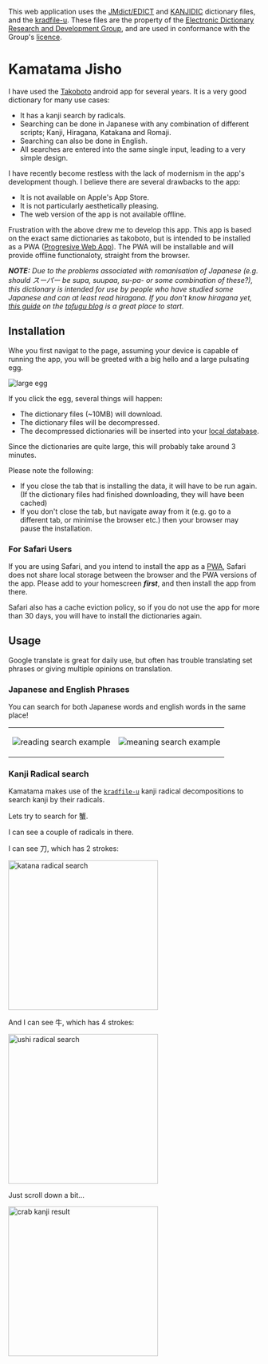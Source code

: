 This web application uses the
[JMdict/EDICT](http://www.edrdg.org/wiki/index.php/JMdict-EDICT_Dictionary_Project)
and [KANJIDIC](http://www.edrdg.org/wiki/index.php/KANJIDIC_Project) dictionary
files, and the
[kradfile-u](http://ftp.monash.edu.au/pub/nihongo/kradfile-u-hdr). These files
are the property of the [Electronic Dictionary Research and Development
Group](http://www.edrdg.org/), and are used in conformance with the Group's
[licence](http://www.edrdg.org/edrdg/licence.html).

# Kamatama Jisho

I have used the [Takoboto](http://takoboto.jp/) android app for several years.
It is a very good dictionary for many use cases:

- It has a kanji search by radicals.
- Searching can be done in Japanese with any combination of different scripts;
  Kanji, Hiragana, Katakana and Romaji.
- Searching can also be done in English.
- All searches are entered into the same single input, leading to a very simple
  design.

I have recently become restless with the lack of modernism in the app's
development though. I believe there are several drawbacks to the app:

- It is not available on Apple's App Store.
- It is not particularly aesthetically pleasing.
- The web version of the app is not available offline.

Frustration with the above drew me to develop this app. This app is based on the
exact same dictionaries as takoboto, but is intended to be installed as a PWA
([Progresive Web
App](https://developer.mozilla.org/en-US/docs/Web/Progressive_web_apps)). The
PWA will be installable and will provide offline functionaloty, straight from
the browser.

_**NOTE:** Due to the problems associated with romanisation of Japanese (e.g.
should スーパー be supa, suupaa, su-pa- or some combination of these?), this
dictionary is intended for use by people who have studied some Japanese and can
at least read hiragana. If you don't know hiragana yet, [this
guide](https://www.tofugu.com/japanese/learn-hiragana/) on the [tofugu
blog](https://www.tofugu.com/) is a great place to start._

## Installation

Whe you first navigat to the page, assuming your device is capable of running
the app, you will be greeted with a big hello and a large pulsating egg.

![large egg](./public/icons/android-chrome-512x512.png)

If you click the egg, several things will happen:

- The dictionary files (~10MB) will download.
- The dictionary files will be decompressed.
- The decompressed dictionaries will be inserted into your
  [local
  database](https://developer.mozilla.org/en-US/docs/Web/API/IndexedDB_API).

Since the dictionaries are quite large, this will probably take around 3
minutes.

Please note the following:

- If you close the tab that is installing the data, it will have to be run
  again. (If the dictionary files had finished downloading, they will have been
  cached)
- If you don't close the tab, but navigate away from it (e.g. go to a different
  tab, or minimise the browser etc.) then your browser may pause the
  installation.

### For Safari Users

If you are using Safari, and you intend to install the app as a
[PWA](https://developer.mozilla.org/en-US/docs/Web/Progressive_web_apps), Safari
does not share local storage between the browser and the PWA versions of the
app. Please add to your homescreen **_first_**, and then install the app from
there.

Safari also has a cache eviction policy, so if you do not use the app for more
than 30 days, you will have to install the dictionaries again.

## Usage

Google translate is great for daily use, but often has trouble translating set
phrases or giving multiple opinions on translation.

### Japanese and English Phrases

You can search for both Japanese words and english words in the same place!

<table>
<tr>
<td>

![reading search example](./readme-assets/phrase-search.png)
</td>
<td>

![meaning search example](./readme-assets/meaning-search.png)
</td>
</tr>
</table>

### Kanji Radical search

Kamatama makes use of the
[`kradfile-u`](http://ftp.monash.edu.au/pub/nihongo/kradfile-u-hdr) kanji
radical decompositions to search kanji by their radicals.

Lets try to search for 蟹.

I can see a couple of radicals in there.

I can see 刀, which has 2 strokes:

<!-- ![katana radical search](./readme-assets/radical-search-1.png) -->
<img alt="katana radical search" src="./readme-assets/radical-search-1.png" width="300" >

And I can see 牛, which has 4 strokes:

<!-- ![ushi radical search](./readme-assets/radical-search-2.png) -->
<img alt="ushi radical search" src="./readme-assets/radical-search-2.png" width="300" >

Just scroll down a bit...

<!-- ![crab kanji result](./readme-assets/radical-search-3.png) -->
<img alt="crab kanji result" src="./readme-assets/radical-search-3.png" width="300" >
